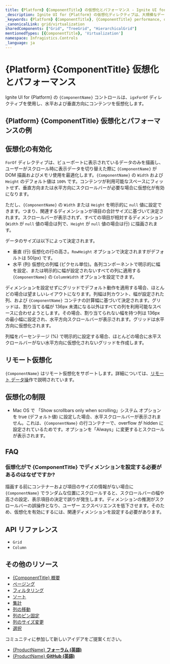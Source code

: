 ```yaml
---
title: {Platform} {ComponentTitle} の仮想化とパフォーマンス - Ignite UI for {Platform}
_description: Ignite UI for {Platform} の仮想化ディレクティブは、大規模なデータセットを処理する際のグリッドのスピードとパフォーマンスの背後にあるコア メカニズムです。無料でお試しください。
_keywords: {Platform} {ComponentTitle}, {ComponentTitle} performance, data table virtualization, ignite ui for {Platform}, {ComponentTitle} パフォーマンス, データ  テーブルの仮想, インフラジスティックス
_canonicalLink: grid/virtualization
sharedComponents: ["Grid", "TreeGrid", "HierarchicalGrid"]
mentionedTypes: [{ComponentTitle}, 'Virtualization']
namespace: Infragistics.Controls
_language: ja
---
```


# {Platform} {ComponentTitle} 仮想化とパフォーマンス

Ignite UI for {Platform} の `{ComponentName}` コントロールは、`igxForOf` ディレクティブを使用し、水平および垂直方向にコンテンツを仮想化します。

## {Platform} {ComponentTitle} 仮想化とパフォーマンスの例

<code-view style="height:550px"
           data-demos-base-url="{environment:dvDemosBaseUrl}"
           iframe-src="{environment:dvDemosBaseUrl}/{ComponentSample}-data-performance-virtualization"
           github-src="{ComponentSample}/data-performance-virtualization"
           alt="{Platform} {ComponentTitle} 仮想化とパフォーマンスの例">
</code-view>

## 仮想化の有効化

`ForOf` ディレクティブは、ビューポートに表示されているデータのみを描画し、ユーザーがスクロール時に表示データを切り替えた際に `{ComponentName}` が DOM 描画およびメモリ使用を最適化します。`{ComponentName}` の `Width` および `Height` のデフォルト値は `100%` です。コンテンツが利用可能なスペースにフィットせず、垂直方向または水平方向にスクロールバーが必要な場合に仮想化が有効になります。

ただし、`{ComponentName}` の `Width` または `Height` を明示的に `null` 値に設定できます。つまり、関連するディメンションが項目の合計サイズに基づいて決定されます。スクロールバーが表示されず、すべての項目が相対するディメンション (`Width` が `null` 値の場合は列で、`Height` が `null` 値の場合は行) に描画されます。

データのサイズは以下によって決定されます。

*   垂直 (行) 仮想化の行の高さ。`RowHeight` オプションで決定されますがデフォルトは 50(px) です。
*   水平 (列) 仮想化の列幅 (ピクセル単位)。各列コンポーネントで明示的に幅を設定、または明示的に幅が設定されないすべての列に適用する `{ComponentName}` の `ColumnWidth` オプションを設定できます。

ディメンションを設定せずにグリッドでデフォルト動作を適用する場合、ほとんどの場合は望ましいレイアウトになります。列幅は列カウント、幅が設定された列、および `{ComponentName}` コンテナの計算幅に基づいて決定されます。グリッドは、割り当てる幅が 136px 未満になる以外はすべての列を利用可能なスペースに合わせようとします。その場合、割り当てられない幅を持つ列は 136px の最小幅に設定され、水平方向スクロールバーが表示されます。グリッドは水平方向に仮想化されます。

列幅をパーセンテージ (%) で明示的に設定する場合、ほとんどの場合に水平スクロールバーがない水平方向に仮想化されないグリッドを作成します。

<!-- Angular -->

## リモート仮想化

`{ComponentName}` はリモート仮想化をサポートします。詳細については、[リモート データ操](remote-data-operations.md)作で説明されています。

<!-- end: Angular -->

## 仮想化の制限

*   Mac OS で 「Show scrollbars only when scrolling」システム オプションを true (デフォルト値) に設定した場合、水平スクロールバーが表示されません。これは、`{ComponentName}` の行コンテナーで、overflow が hidden に設定されているためです。オプションを「Always」に変更するとスクロールが表示されます。

## FAQ

### 仮想化がで {ComponentTitle} でディメンションを設定する必要があるのはなぜですか?

描画する前にコンテナーおよび項目のサイズの情報がない場合に `{ComponentName}` でランダムな位置にスクロールすると、スクロールバーの幅や高さの設定、表示項目の決定で誤りが発生します。ディメンションの推測がスクロールバーの誤操作となり、ユーザー エクスペリエンスを低下させます。そのため、仮想化を有効にするには、関連ディメンションを設定する必要があります。

## API リファレンス

* `Grid`
* `Column`

## その他のリソース

* [{ComponentTitle} 概要](overview.md)
* [ページング](paging.md)
* [フィルタリング](filtering.md)
* [ソート](sorting.md)
* [集計](summaries.md)
* [列の移動](column-moving.md)
* [列のピン固定](column-pinning.md)
* [列のサイズ変更](column-resizing.md)
* [選択](selection.md)

コミュニティに参加して新しいアイデアをご提案ください。

* [{ProductName} **フォーラム (英語)**](https://www.infragistics.com/community/forums/f/ignite-ui-for-{Platform})
* [{ProductName}  **GitHub (英語)**](https://github.com/IgniteUI/igniteui-{Platform})